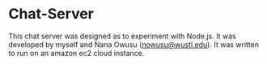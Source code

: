 # Chat-Server
This chat server was designed as to experiment with Node.js. It was developed by myself and Nana Owusu (nowusu@wustl.edu). It was written to run on an amazon ec2 cloud instance.
